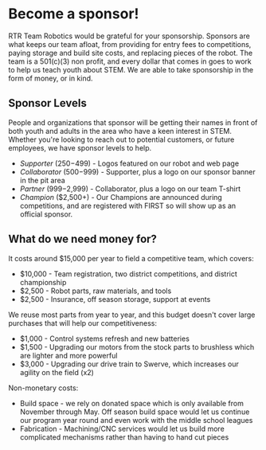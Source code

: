 # Become a sponsor!

RTR Team Robotics would be grateful for your sponsorship. Sponsors are what keeps our team afloat, from providing for entry fees to competitions, paying storage and build site costs, and replacing pieces of the robot. The team is a 501(c)(3) non profit, and every dollar that comes in goes to work to help us teach youth about STEM. We are able to take sponsorship in the form of money, or in kind.

## Sponsor Levels

People and organizations that sponsor will be getting their names in front of both youth and adults in the area who have a keen interest in STEM. Whether you're looking to reach out to potential customers, or future employees, we have sponsor levels to help.

* *Supporter* ($250-$499) - Logos featured on our robot and web page
* *Collaborator* ($500-$999) - Supporter, plus a logo on our sponsor banner in the pit area
* *Partner* ($999-$2,999) - Collaborator, plus a logo on our team T-shirt
* *Champion* ($2,500+) - Our Champions are announced during competitions, and are registered with FIRST so will show up as an official sponsor.

## What do we need money for?
It costs around $15,000 per year to field a competitive team, which covers:

* $10,000 - Team registration, two district competitions, and district championship
* $2,500 - Robot parts, raw materials, and tools 
* $2,500 - Insurance, off season storage, support at events

We reuse most parts from year to year, and this budget doesn't cover large purchases that will help our competitiveness:

* $1,000 - Control systems refresh and new batteries
* $1,500 - Upgrading our motors from the stock parts to brushless which are lighter and more powerful
* $3,000 - Upgrading our drive train to Swerve, which increases our agility on the field (x2)

Non-monetary costs:
* Build space - we rely on donated space which is only available from November through May. Off season build space would let us continue our program year round and even work with the middle school leagues
* Fabrication - Machining/CNC services would let us build more complicated mechanisms rather than having to hand cut pieces

